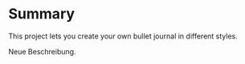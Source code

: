# Summary
This project lets you create your own bullet journal in different styles.

Neue Beschreibung.


